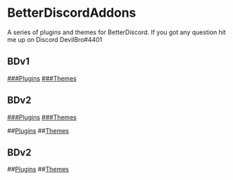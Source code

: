# BetterDiscordAddons
A series of plugins and themes for BetterDiscord. If you got any question hit me up on Discord DevilBro#4401

## BDv1
[###Plugins](https://github.com/mwittrien/BetterDiscordAddons/tree/master/Plugins/)
[###Themes](https://github.com/mwittrien/BetterDiscordAddons/tree/master/Themes/)

## BDv2
[###Plugins](https://github.com/mwittrien/BetterDiscordAddons/tree/master/PluginsV2/)
[###Themes](https://github.com/mwittrien/BetterDiscordAddons/tree/master/ThemesV2/)

##[Plugins](https://github.com/mwittrien/BetterDiscordAddons/tree/master/Plugins/)
##[Themes](https://github.com/mwittrien/BetterDiscordAddons/tree/master/Themes/)

## BDv2
##[Plugins](https://github.com/mwittrien/BetterDiscordAddons/tree/master/PluginsV2/)
##[Themes](https://github.com/mwittrien/BetterDiscordAddons/tree/master/ThemesV2/)
